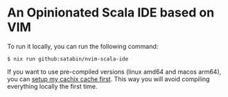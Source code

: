 # An Opinionated Scala IDE based on VIM

To run it locally, you can run the following command:

```shell
$ nix run github:satabin/nvim-scala-ide
```

If you want to use pre-compiled versions (linux amd64 and macos arm64), you can [setup my cachix cache first](https://app.cachix.org/cache/satabin#pull). This way you will avoid compiling everything locally the first time.
